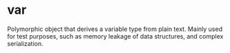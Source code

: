 # var

Polymorphic object that derives a variable type from plain text. Mainly used for test purposes, such as memory leakage of data structures, and complex serialization.